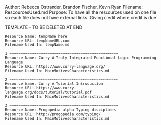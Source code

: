 Author: Rebecca Ostrander, Brandon Fischer, Kevin Ryan
Filename: RescourcesUsed.md
Purpose: To have all the rescources used on one file so each file does not have external links. Giving credit where credit is due

TEMPLATE - TO BE DELETED AT END
~~~~~~~~~~~~~~~~~~~~~~~~~~~~~~~~~~~~~~~~~~~~~~~~~~~
Resource Name: tempName here
Resource URL: tempNameURL.com
Filename Used In: tempName.md

1 ~~~~~~~~~~~~~~~~~~~~~~~~~~~~~~~~~~~~~~~~~~~~~~~~~
Resource Name: Curry A Truly Integrated Functional Logic Programming Language
Resource URL: https://www.curry-language.org/
Filename Used In: MainMotivesCharacteristics.md

2 ~~~~~~~~~~~~~~~~~~~~~~~~~~~~~~~~~~~~~~~~~~~~~~~~~
Resource Name: Curry A Tutorial Introduction
Resource URL: https://www.curry-language.org/docs/tutorial/tutorial.pdf 
Filename Used In: MainMotivesCharacteristics.md

3 ~~~~~~~~~~~~~~~~~~~~~~~~~~~~~~~~~~~~~~~~~~~~~~~~~
Resource Name: Progopedia alpha Typing disciplines
Resource URL: http://progopedia.com/typing/ 
Filename Used In: MainMotivesCharacteristics.md
